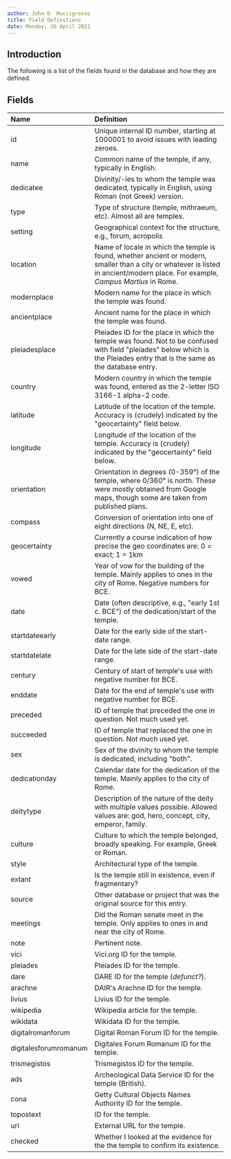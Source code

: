 ```yaml
---
author: John D. Muccigrosso
title: Field Definitions
date: Monday, 26 April 2021
---
```


## Introduction

The following is a list of the fields found in the database and how they are defined.

## Fields

| Name      | Definition  |
|:--------- |:----------- |
| id | Unique internal ID number, starting at 1000001 to avoid issues with leading zeroes. |
| name | Common name of the temple, if any, typically in English. |
| dedicatee | Divinity/-ies to whom the temple was dedicated, typically in English, using Roman (not Greek) version. |
| type | Type of structure (temple, mithraeum, etc). Almost all are temples.
| setting | Geographical context for the structure, e.g., forum, acropolis |
| location | Name of locale in which the temple is found, whether ancient or modern, smaller than a city or whatever is listed in ancient/modern place. For example, *Campus Martius* in Rome.
| modernplace | Modern name for the place in which the temple was found. |
| ancientplace | Ancient name for the place in which the temple was found. |
| pleiadesplace | Pleiades ID for the place in which the temple was found. Not to be confused with field "pleiades" below which is the Pleiades entry that is the same as the database entry. |
| country | Modern country in which the temple was found, entered as the 2-letter ISO 3166-1 alpha-2 code. |
| latitude | Latitude of the location of the temple. Accuracy is (crudely) indicated by the "geocertainty" field below. |
| longitude | Longitude of the location of the temple. Accuracy is (crudely) indicated by the "geocertainty" field below. |
| orientation | Orientation in degrees (0-359°) of the temple, where 0/360° is north. These were mostly obtained from Google maps, though some are taken from published plans. |
| compass | Conversion of orientation into one of eight directions (N, NE, E, etc).
| geocertainty | Currently a course indication of how precise the geo coordinates are: 0 = exact; 1 = 1km |
| vowed | Year of vow for the building of the temple. Mainly applies to ones in the city of Rome. Negative numbers for BCE. |
| date | Date (often descriptive, e.g., "early 1st c. BCE") of the dedication/start of the temple.
| startdateearly | Date for the early side of the start-date range. |
| startdatelate | Date for the late side of the start-date range. |
| century | Century of start of temple's use with negative number for BCE. |
| enddate | Date for the end of temple's use with negative number for BCE. |
| preceded | ID of temple that preceded the one in question. Not much used yet. |
| succeeded | ID of temple that replaced the one in question. Not much used yet. |
| sex | Sex of the divinity to whom the temple is dedicated, including "both".
| dedicationday | Calendar date for the dedication of the temple. Mainly applies to the city of Rome. |
| deitytype | Description of the nature of the deity with multiple values possible. Allowed values are: god, hero, concept, city, emperor, family. |
| culture | Culture to which the temple belonged, broadly speaking. For example, Greek or Roman.
| style |  Architectural type of the temple. |
| extant | Is the temple still in existence, even if fragmentary?
| source | Other database or project that was the original source for this entry.
| meetings | Did the Roman senate meet in the temple. Only applies to ones in and near the city of Rome. |
| note | Pertinent note. |
| vici | Vici.org ID for the temple. |
| pleiades | Pleiades ID for the temple. |
| dare | DARE ID for the temple (*defunct?*). |
| arachne | DAIR's Arachne ID for the temple. |
| livius | Livius ID for the temple. |
| wikipedia | Wikipedia article for the temple. |
| wikidata | Wikidata ID for the temple. |
| digitalromanforum | Digital Roman Forum ID for the temple. |
| digitalesforumromanum | Digitales Forum Romanum ID for the temple. |
| trismegistos | Trismegistos ID for the temple. |
| ads | Archeological Data Service ID for the temple (British). |
| cona | Getty Cultural Objects Names Authority ID for the temple. |
| topostext | ID for the temple. |
| url | External URL for the temple. |
| checked | Whether I looked at the evidence for the the temple to confirm its existence. |
